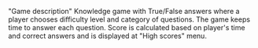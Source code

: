 "Game description"
Knowledge game with True/False answers where a player chooses difficulty level and category of questions.
The game keeps time to answer each question. Score is calculated based on player's time and correct answers and is displayed at "High scores" menu.
